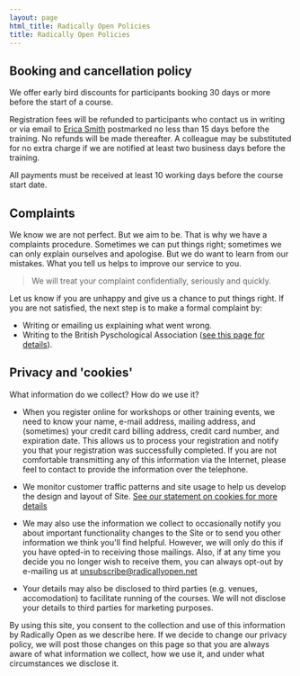 ```yaml
---
layout: page
html_title: Radically Open Policies
title: Radically Open Policies
---
```



## Booking and cancellation policy

We offer early bird discounts for participants booking 30 days or more before the start of a course.

Registration fees will be refunded to participants who contact us in writing or via email to [Erica Smith](mailto:erica@radicallyopen.net) postmarked no less than 15 days before the training. No refunds will be made thereafter. A colleague may be substituted for no extra charge if we are notified at least two business days before the training.

All payments must be received at least 10 working days before the course start date.



## Complaints

We know we are not perfect. But we aim to be. That is why we have a complaints procedure. Sometimes we can put things right; sometimes we can only explain ourselves and apologise. But we do want to learn from our mistakes. What you tell us helps to improve our service to you.

> We will treat your complaint confidentially, seriously and quickly.

Let us know if you are unhappy and give us a chance to put things right. If you are not satisfied, the next step is to make a formal complaint by:

- Writing or emailing us explaining what went wrong.
- Writing to the British Pyschological Association ([see this page for details](http://www.bps.org.uk/what-we-do/bps/submitting-complaint-against-society-member/submitting-complaint-against-society-memb)).



## Privacy and 'cookies'

What information do we collect? How do we use it?

- When you register online for workshops or other training events, we need to know your name, e-mail address, mailing address, and (sometimes) your credit card billing address, credit card number, and expiration date. This allows us to process your registration and notify you that your registration was successfully completed. If you are not comfortable transmitting any of this information via the Internet, please feel to contact to provide the information over the telephone.

- We monitor customer traffic patterns and site usage to help us develop the design and layout of Site. [See our statement on cookies for more details](/cookies.html)

- We may also use the information we collect to occasionally notify you about important functionality changes to the Site or to send you other information we think you'll find helpful. However, we will only do this if you have opted-in to receiving those mailings. Also, if at any time you decide you no longer wish to receive them, you can always opt-out by e-mailing us at [unsubscribe@radicallyopen.net](unsubscribe@radicallyopen.net)

- Your details may also be disclosed to third parties (e.g. venues, accomodation) to facilitate running of the courses. We will not disclose your details to third parties for marketing purposes.

By using this site, you consent to the collection and use of this information by Radically Open as we describe here. If we decide to change our privacy policy, we will post those changes on this page so that you are always aware of what information we collect, how we use it, and under what circumstances we disclose it.
